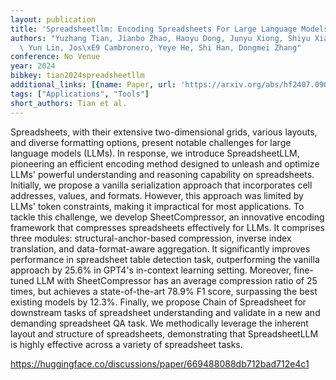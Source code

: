 ```yaml
---
layout: publication
title: 'Spreadsheetllm: Encoding Spreadsheets For Large Language Models'
authors: "Yuzhang Tian, Jianbo Zhao, Haoyu Dong, Junyu Xiong, Shiyu Xia, Mengyu Zhou,\
  \ Yun Lin, Jos\xE9 Cambronero, Yeye He, Shi Han, Dongmei Zhang"
conference: No Venue
year: 2024
bibkey: tian2024spreadsheetllm
additional_links: [{name: Paper, url: 'https://arxiv.org/abs/hf2407.09025'}]
tags: ["Applications", "Tools"]
short_authors: Tian et al.
---
```

Spreadsheets, with their extensive two-dimensional grids, various layouts, and diverse formatting options, present notable challenges for large language models (LLMs). In response, we introduce SpreadsheetLLM, pioneering an efficient encoding method designed to unleash and optimize LLMs' powerful understanding and reasoning capability on spreadsheets. Initially, we propose a vanilla serialization approach that incorporates cell addresses, values, and formats. However, this approach was limited by LLMs' token constraints, making it impractical for most applications. To tackle this challenge, we develop SheetCompressor, an innovative encoding framework that compresses spreadsheets effectively for LLMs. It comprises three modules: structural-anchor-based compression, inverse index translation, and data-format-aware aggregation. It significantly improves performance in spreadsheet table detection task, outperforming the vanilla approach by 25.6% in GPT4's in-context learning setting. Moreover, fine-tuned LLM with SheetCompressor has an average compression ratio of 25 times, but achieves a state-of-the-art 78.9% F1 score, surpassing the best existing models by 12.3%. Finally, we propose Chain of Spreadsheet for downstream tasks of spreadsheet understanding and validate in a new and demanding spreadsheet QA task. We methodically leverage the inherent layout and structure of spreadsheets, demonstrating that SpreadsheetLLM is highly effective across a variety of spreadsheet tasks.

https://huggingface.co/discussions/paper/669488088db712bad712e4c1